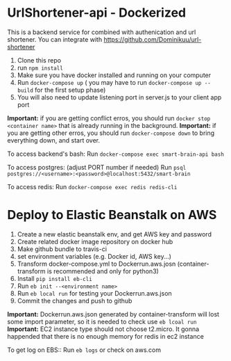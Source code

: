 # UrlShortener-api - Dockerized

This is a backend service for combined with authenication and url shortener.
You can integrate with https://github.com/Dominikuu/url-shortener

1. Clone this repo
2. run `npm install`
3. Make sure you have docker installed and running on your computer
4. Run `docker-compose up` ( you may have to run `docker-compose up --build` for the first setup phase)
5. You will also need to update listening port in server.js to your client app port

**Important:** if you are getting conflict erros, you should run `docker stop <container name>` that is already running in the background.
**Important:** if you are getting other erros, you should run `docker-compose down` to bring everything down, and start over.

To access backend's bash:
Run `docker-compose exec smart-brain-api bash`

To access postgres: (adjust PORT number if needed)
Run  `psql postgres://<username>:<password>@localhost:5432/smart-brain`

To access redis:
Run `docker-compose exec redis redis-cli`

# Deploy to Elastic Beanstalk on AWS

1. Create a new elastic beanstalk env, and get AWS key and password
2. Create related docker image repository on docker hub
3. Make github bundle to travis-ci
4. set environment variables (e.g. Docker id, AWS key...)
5. Transform docker-compose.yml to Dockerrun.aws.josn (container-transform is recommended and only for python3)
6. Install `pip install eb-cli`
7. Run `eb init --<environment name>`
7. Run `eb local run` for testing your Dockerrun.aws.json
8. Commit the changes and push to github

**Important:** Dockerrun.aws.json generated by container-transform will lost some import parameter, so it is needed to check use `eb lcoal run`
**Important:** EC2 instance type should not choose t2.micro. It gonna happended that there is no enough memory for redis in ec2 instance

To get log on EBS::
Run `eb logs` or check on aws.com
